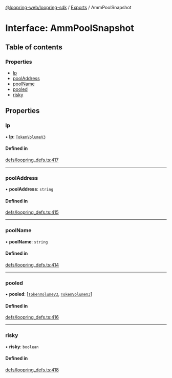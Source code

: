 [@loopring-web/loopring-sdk](../README.md) / [Exports](../modules.md) / AmmPoolSnapshot

# Interface: AmmPoolSnapshot

## Table of contents

### Properties

- [lp](AmmPoolSnapshot.md#lp)
- [poolAddress](AmmPoolSnapshot.md#pooladdress)
- [poolName](AmmPoolSnapshot.md#poolname)
- [pooled](AmmPoolSnapshot.md#pooled)
- [risky](AmmPoolSnapshot.md#risky)

## Properties

### lp

• **lp**: [`TokenVolumeV3`](TokenVolumeV3.md)

#### Defined in

[defs/loopring_defs.ts:417](https://github.com/Loopring/loopring_sdk/blob/1830d54/src/defs/loopring_defs.ts#L417)

___

### poolAddress

• **poolAddress**: `string`

#### Defined in

[defs/loopring_defs.ts:415](https://github.com/Loopring/loopring_sdk/blob/1830d54/src/defs/loopring_defs.ts#L415)

___

### poolName

• **poolName**: `string`

#### Defined in

[defs/loopring_defs.ts:414](https://github.com/Loopring/loopring_sdk/blob/1830d54/src/defs/loopring_defs.ts#L414)

___

### pooled

• **pooled**: [[`TokenVolumeV3`](TokenVolumeV3.md), [`TokenVolumeV3`](TokenVolumeV3.md)]

#### Defined in

[defs/loopring_defs.ts:416](https://github.com/Loopring/loopring_sdk/blob/1830d54/src/defs/loopring_defs.ts#L416)

___

### risky

• **risky**: `boolean`

#### Defined in

[defs/loopring_defs.ts:418](https://github.com/Loopring/loopring_sdk/blob/1830d54/src/defs/loopring_defs.ts#L418)
